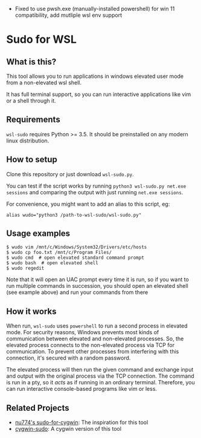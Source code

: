 + Fixed to use pwsh.exe (manually-installed powershell) for win 11 compatibility, add mutliple wsl env support

Sudo for WSL
===============

What is this?
-------------

This tool allows you to run applications in windows elevated user mode from a
non-elevated wsl shell.

It  has full terminal support, so you can run interactive applications like vim
or a shell through it.


Requirements
------------

`wsl-sudo` requires Python >= 3.5. It should be preinstalled on any modern
linux distribution.


How to setup
------------

Clone this repository or just download `wsl-sudo.py`.

You can test if the script works by running `python3 wsl-sudo.py net.exe sessions`
and comparing the output with just running `net.exe sessions`.

For convenience, you might want to add an alias to this script, eg:

    alias wudo="python3 /path-to-wsl-sudo/wsl-sudo.py"


Usage examples
--------------

    $ wudo vim /mnt/c/Windows/System32/Drivers/etc/hosts
    $ wudo cp foo.txt /mnt/c/Program Files/
    $ wudo cmd  # open elevated standard command prompt
    $ wudo bash  # open elevated shell
    $ wudo regedit

Note that it will open an UAC prompt every time it is run, so if you want to
run multiple commands in succession, you should open an elevated shell (see
example above) and run your commands from there


How it works
------------

When run, `wsl-sudo` uses `powershell` to run a second process in elevated mode.
For security reasons, Windows prevents most kinds of communication between
elevated and non-elevated processes. So, the elevated process connects to the
non-elevated process via TCP for communication. To prevent other processes from
interfering with this connection, it's secured with a random password.

The elevated process will then run the given command and exchange input and 
output with the original process via the TCP connection. The command
is run in a pty, so it *acts* as if running in an ordinary terminal.
Therefore, you can run interactive console-based programs like vim or less.


Related Projects
----------------
* [nu774's sudo-for-cygwin](https://github.com/nu774/sudo-for-cygwin): The inspiration for this tool
* [cygwin-sudo](https://github.com/Chronial/cygwin-sudo): A cygwin version of this tool
